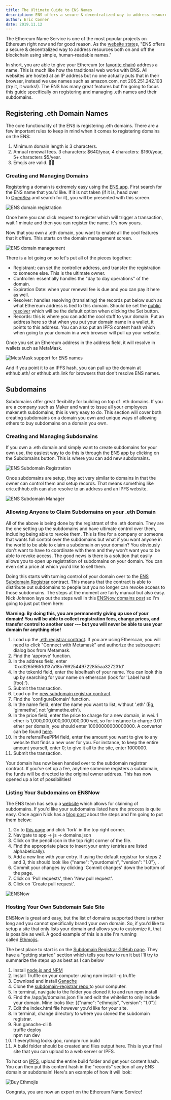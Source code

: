 ```yaml
---
title: The Ultimate Guide to ENS Names
description: ENS offers a secure & decentralized way to address resources both on and off the blockchain using simple, human-readable names.
author: Eric Conner
date: 2019.11.12
---
```


The Ethereum Name Service is one of the most popular projects on Ethereum right now and for good reason. As the [website state](https://ens.domains/)s, "ENS offers a secure & decentralized way to address resources both on and off the blockchain using simple, human-readable names."

In short, you are able to give your Ethereum (or [favorite chain](https://medium.com/the-ethereum-name-service/ens-launches-multi-coin-support-15-wallets-to-integrate-92518ab20599)) address a name. This is much like how the traditional web works with DNS. All websites are hosted at an IP address but no one actually puts that in their browser, instead we use names such as amazon.com, not 205.251.242.103 (try it, it works!). The ENS has many great features but I'm going to focus this guide specifically on registering and managing .eth names and their subdomains.

## Registering .eth Domain Names

The core functionality of the ENS is registering .eth domains. There are a few important rules to keep in mind when it comes to registering domains on the ENS:

1.  Minimum domain length is 3 characters.
2.  Annual renewal fees. 3 characters: $640/year, 4 characters: $160/year, 5+ characters $5/year.
3.  Emojis are valid. 👍🏼

### Creating and Managing Domains

Registering a domain is extremely easy using the [ENS app](https://app.ens.domains/). First search for the ENS name that you'd like. If it is not taken (if it is, head over to [OpenSea](https://opensea.io/assets/ens) and search for it), you will be presented with this screen.

![ENS domain registration](../assets/ENS-domain-registration.png)

Once here you can click request to register which will trigger a transaction, wait 1 minute and then you can register the name. It's now yours.

Now that you own a .eth domain, you want to enable all the cool features that it offers. This starts on the domain management screen.

![ENS domain management](../assets/ENS-domain-management.png)

There is a lot going on so let's put all of the pieces together:

-   Registrant: can set the controller address, and transfer the registration to someone else. This is the ultimate owner.
-   Controller: essentially handles the "day to day operations" of the domain.
-   Expiration Date: when your renewal fee is due and you can pay it here as well.
-   Resolver: handles resolving (translating) the records put below such as what Ethereum address is tied to this domain. Should be set the [public resolver](https://docs.ens.domains/contract-api-reference/publicresolver) which will be the default option when clicking the Set button.
-   Records: this is where you can add the cool stuff to your domain. Put an address here so that when you put your domain name in a wallet, it points to this address. You can also put an IPFS content hash which when going to your domain in a web browser will pull up your website.

Once you set an Ethereum address in the address field, it will resolve in wallets such as MetaMask.

![MetaMask support for ENS names](../assets/MetaMask-support-for-ENS-names.png)

And if you point it to an IPFS hash, you can pull up the domain at ethhub.eth/ or ethhub.eth.link for browsers that don't resolve ENS names.

## Subdomains

Subdomains offer great flexibility for building on top of .eth domains. If you are a company such as Maker and want to issue all your employees maker.eth subdomains, this is very easy to do. This section will cover both creating subdomains on a domain you own and unique ways of allowing others to buy subdomains on a domain you own.

### Creating and Managing Subdomains

If you own a .eth domain and simply want to create subdomains for your own use, the easiest way to do this is through the ENS app by clicking on the Subdomains button. This is where you can add new subdomains.

![ENS Subdomain Registration](../assets/ENS-subdomain-registration.png)

Once subdomains are setup, they act very similar to domains in that the owner can control them and setup records. That means something like eric.ethhub.eth can also resolve to an address and an IPFS website.

![
ENS Subdomain Manager](../assets/ENS-subdomain-manager.png)

### Allowing Anyone to Claim Subdomains on your .eth Domain

All of the above is being done by the registrant of the .eth domain. They are the one setting up the subdomains and have ultimate control over them, including being able to revoke them. This is fine for a company or someone that wants full control over the subdomains but what if you want anyone in the world to be able to claim a subdomain on your domain? You obviously don't want to have to coordinate with them and they won't want you to be able to revoke access. The good news is there is a solution that easily allows you to open up registration of subdomains on your domain. You can even set a price at which you'd like to sell them.

Doing this starts with turning control of your domain over to the [ENS Subdomain Registrar](https://github.com/ensdomains/subdomain-registrar) contract. This means that the contract is able to distribute out subdomains to people but you no longer can revoke access to those subdomains. The steps at the moment are fairly manual but also easy. Nick Johnson lays out the steps well in this [ENSNow domains post](https://medium.com/the-ethereum-name-service/migrating-your-ensnow-domains-to-the-new-registrar-c0085eaaeff2) so I'm going to just put them here:

**Warning: By doing this, you are permanently giving up use of your domain! You will be able to collect registration fees, change prices, and transfer control to another user --- but you will never be able to use your domain for anything else!**

1.  Load up the [.eth registrar contract](https://etherscan.io/address/0xfac7bea255a6990f749363002136af6556b31e04#writeContract). If you are using Etherscan, you will need to click "Connect with Metamask" and authorize the subsequent dialog box from Metamask.
2.  Find the 'approve' function.
3.  In the address field, enter '0xc32659651d137a18b79925449722855aa327231d'
4.  In the tokenId field, enter the labelhash of your name. You can look this up by searching for your name on etherscan (look for 'Label hash [foo]:').
5.  Submit the transaction.
6.  Load up the [new subdomain registrar contract](https://etherscan.io/address/0xc32659651d137a18b79925449722855aa327231d#writeContract).
7.  Find the 'configureDomain' function.
8.  In the name field, enter the name you want to list, without '.eth' (Eg, 'gimmethe', not 'gimmethe.eth').
9.  In the price field, enter the price to charge for a new domain, in wei. 1 ether is 1,000,000,000,000,000,000 wei, so for instance to charge 0.01 ether per domain, you should enter 10000000000000000. A convertor can be found [here](https://gwei.io/).
10. In the referralFeePPM field, enter the amount you want to give to any website that finds a new user for you. For instance, to keep the entire amount yourself, enter 0; to give it all to the site, enter 1000000.
11. Submit the transaction.

Your domain has now been handed over to the subdomain registrar contract. If you've set up a fee, anytime someone registers a subdomain, the funds will be directed to the original owner address. This has now opened up a lot of possibilities!

### Listing Your Subdomains on ENSNow

The ENS team has setup a [website](https://now.ens.domains/) which allows for claiming of subdomains. If you'd like your subdomains listed here the process is quite easy. Once again Nick has a [blog post](https://medium.com/@weka/how-to-list-your-domain-on-ensnow-7297808f31f5) about the steps and I'm going to put them below:

1.  Go to [this page](https://github.com/ensdomains/subdomain-registrar) and click 'fork' in the top right corner.
2.  Navigate to app -> js -> domains.json
3.  Click on the pencil icon in the top right corner of the file.
4.  Find the appropriate place to insert your entry (entries are listed alphabetically).
5.  Add a new line with your entry. If using the default registrar for steps 2 and 3, this should look like {"name": "yourdomain", "version": "1.0"}, .
6.  Commit your changes by clicking 'Commit changes' down the bottom of the page.
7.  Click on 'Pull requests', then 'New pull request'.
8.  Click on 'Create pull request'.

![ENSNow](../assets/ENSNow.png)

### Hosting Your Own Subdomain Sale Site

ENSNow is great and easy, but the list of domains supported there is rather long and you cannot specifically brand your own domain. So, if you'd like to setup a site that only lists your domain and allows you to customize it, that is possible as well. A good example of this is a site I'm running called [Ethmojis](https://ethmojis.com/).

The best place to start is on the [Subdomain Registrar GitHub page](https://github.com/ensdomains/subdomain-registrar). They have a "getting started" section which tells you how to run it but I'll try to summarize the steps up as best as I can below

1.  Install [node.js and NPM](https://www.npmjs.com/get-npm)
2.  Install Truffle on your computer using npm install -g truffle
3.  Download and install [Ganache](https://www.trufflesuite.com/ganache)
4.  Clone the [subdomain-registrar repo ](https://github.com/ensdomains/subdomain-registrar)to your computer.
5.  In terminal, navigate to the folder you cloned it to and run npm install
6.  Find the /app/js/domains.json file and edit the whitelist to only include your domain. Mine looks like: [{"name": "ethmojis", "version": "1.0"}]
7.  Edit the index.html file however you'd like for your site.
8.  In terminal, change directory to where you cloned the subdomain registrar.
9.  Run:ganache-cli &\
    truffle deploy\
    npm run dev
10. If everything looks goo, runnpm run build
11. A build folder should be created and files output here. This is your final site that you can upload to a web server or IPFS.

To host on [IPFS](https://docs.ipfs.io/introduction/usage/), upload the entire build folder and get your content hash. You can then put this content hash in the "records" section of any ENS domain or subdomain! Here's an example of how it will look:

![Buy Ethmojis](../assets/buy-ethmojis.png)

Congrats, you are now an expert on the Ethereum Name Service!
